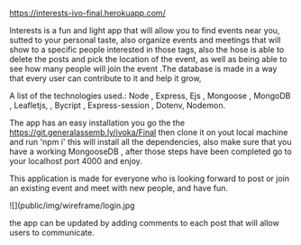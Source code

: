 https://interests-ivo-final.herokuapp.com/

Interests is a fun and light app that will allow you to find events near you,
sutted to your personal taste, also organize events and meetings that will show
to a specific people interested in those tags, also the hose is able to delete the posts
and pick the location of the event, as well as being able to see how many people will join
the event .The database is made in a way
that every user can contribute to it and help it grow,

A list of the technologies used.:
Node , Express, Ejs , Mongoose , MongoDB , Leafletjs, , Bycript , Express-session , Dotenv, Nodemon.

The app has an easy installation you go the the https://git.generalassemb.ly/ivoka/Final
then clone it on yout local machine and run 'npm i' this will install all the dependencies,
also make sure that you have a working MongooseDB , after those steps have been completed
go to your localhost port 4000 and enjoy.

This application is made for everyone who is looking forward
to post or join an existing event and meet with new people,
and have fun.

![](public/img/wireframe/login.jpg

the app can be updated by adding comments to each post that will allow users to communicate.

